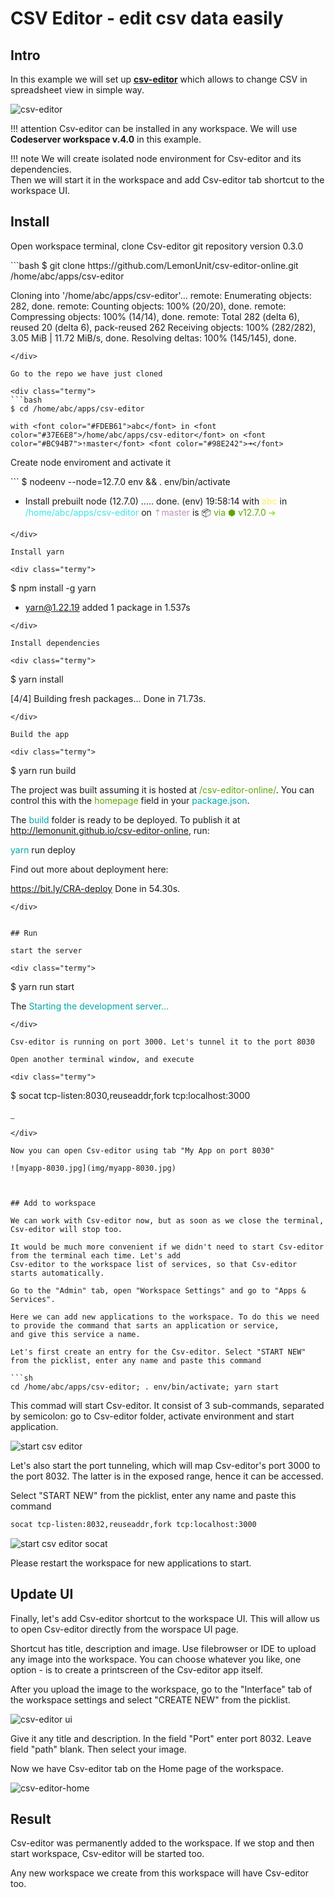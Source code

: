 # CSV Editor  - edit csv data easily

## Intro

In this example we will set up [__csv-editor__](https://github.com/LemonUnit/csv-editor-online) which allows to change CSV in spreadsheet 
view in simple way.

![csv-editor](img/csv-editor.jpg)

!!! attention
    Csv-editor can be installed in any workspace. We will use __Codeserver workspace v.4.0__ in this example.

!!! note
    We will create isolated node environment for Csv-editor and its dependencies.  
    Then we will start it in the workspace and add Csv-editor tab shortcut to the workspace UI. 


## Install 

Open workspace terminal, clone Csv-editor git repository version 0.3.0

<div class="termy">
```bash
$ git clone https://github.com/LemonUnit/csv-editor-online.git /home/abc/apps/csv-editor

Cloning into '/home/abc/apps/csv-editor'...
remote: Enumerating objects: 282, done.
remote: Counting objects: 100% (20/20), done.
remote: Compressing objects: 100% (14/14), done.
remote: Total 282 (delta 6), reused 20 (delta 6), pack-reused 262
Receiving objects: 100% (282/282), 3.05 MiB | 11.72 MiB/s, done.
Resolving deltas: 100% (145/145), done.
```
</div>

Go to the repo we have just cloned

<div class="termy">
```bash
$ cd /home/abc/apps/csv-editor

with <font color="#FDEB61">abc</font> in <font color="#37E6E8">/home/abc/apps/csv-editor</font> on <font color="#BC94B7">⇡master</font> <font color="#98E242">➜</font>
```
</div>

Create node enviroment and activate it

<div class="termy">
```
$ nodeenv --node=12.7.0 env && . env/bin/activate

 * Install prebuilt node (12.7.0) ..... done.
(env) 19:58:14 with <font color="#FDEB61">abc</font> in <font color="#37E6E8">/home/abc/apps/csv-editor</font> on <font color="#BC94B7">⇡master</font> is 📦  <font color="#5EA702">via ⬢ v12.7.0</font>  <font color="#98E242">➜</font>
```
</div>

Install yarn

<div class="termy">
```
$ npm install -g yarn

+ yarn@1.22.19
added 1 package in 1.537s
```
</div>

Install dependencies

<div class="termy">
```
$ yarn install

[4/4] Building fresh packages...
Done in 71.73s.
```
</div>

Build the app

<div class="termy">
```
$ yarn run build

The project was built assuming it is hosted at <font color="#5EA702">/csv-editor-online/</font>.
You can control this with the <font color="#5EA702">homepage</font> field in your <font color="#00A7AA">package.json</font>.

The <font color="#00A7AA">build</font> folder is ready to be deployed.
To publish it at <font color="#5EA702">http://lemonunit.github.io/csv-editor-online</font>, run:

  <font color="#00A7AA">yarn</font> run deploy

Find out more about deployment here:

  <font color="#CFAE00">https://bit.ly/CRA-deploy</font>
Done in 54.30s.
```
</div>


## Run

start the server

<div class="termy">
```
$ yarn run start

The <font color="#00A7AA">Starting the development server...</font> 
```
</div>

Csv-editor is running on port 3000. Let's tunnel it to the port 8030

Open another terminal window, and execute

<div class="termy">
```
$ socat tcp-listen:8030,reuseaddr,fork tcp:localhost:3000

<font color="#646562">_</font>
```
</div>

Now you can open Csv-editor using tab "My App on port 8030"

![myapp-8030.jpg](img/myapp-8030.jpg)



## Add to workspace

We can work with Csv-editor now, but as soon as we close the terminal, Csv-editor will stop too.  

It would be much more convenient if we didn't need to start Csv-editor from the terminal each time. Let's add 
Csv-editor to the workspace list of services, so that Csv-editor starts automatically.  

Go to the "Admin" tab, open "Workspace Settings" and go to "Apps & Services".  

Here we can add new applications to the workspace. To do this we need to provide the command that sarts an application or service, 
and give this service a name.  

Let's first create an entry for the Csv-editor. Select "START NEW" from the picklist, enter any name and paste this command

```sh
cd /home/abc/apps/csv-editor; . env/bin/activate; yarn start
```

This commad will start Csv-editor. It consist of 3 sub-commands, separated by semicolon: 
go to Csv-editor folder, activate environment and start application.  

![start csv editor](img/csv-editor-start.jpg)

Let's also start the port tunneling, which will map Csv-editor's port 3000 to the port 8032. The latter is in the exposed range, hence it 
can be accessed.   

Select "START NEW" from the picklist, enter any name and paste this command

```sh
socat tcp-listen:8032,reuseaddr,fork tcp:localhost:3000
```

![start csv editor socat](img/csv-editor-socat.jpg)

Please restart the workspace for new applications to start.  


## Update UI

Finally, let's add Csv-editor shortcut to the workspace UI. This will allow us to open Csv-editor directly from the worspace UI page.   

Shortcut has title, description and image. Use filebrowser or IDE to upload any image into the workspace. 
You can choose whatever you like, one option - is to create a printscreen of the Csv-editor app itself.  

After you upload the image to the workspace, go to the "Interface" tab of the workspace settings and select "CREATE NEW" from the picklist.   

![csv-editor ui](img/csv-editor-ui.jpg)

Give it any title and description. In the field "Port" enter port 8032. Leave field "path" blank. Then select your image.   

Now we have Csv-editor tab on the Home page of the workspace. 

![csv-editor-home](img/csv-editor-home.jpg)

## Result

Csv-editor was permanently added to the workspace. If we stop and then start workspace, Csv-editor will be started too.  

Any new workspace we create from this workspace will have Csv-editor too.
